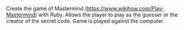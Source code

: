 Create the game of Mastermind (https://www.wikihow.com/Play-Mastermind) with Ruby. Allows the player to play as the guesser or the creator of the secret code. Game is played against the computer.